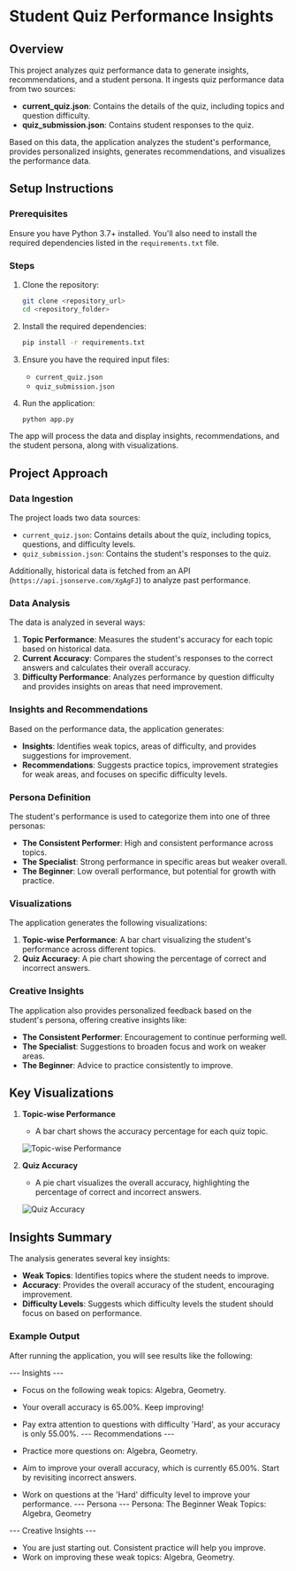 # Student Quiz Performance Insights

## Overview
This project analyzes quiz performance data to generate insights, recommendations, and a student persona. It ingests quiz performance data from two sources:

- **current_quiz.json**: Contains the details of the quiz, including topics and question difficulty.
- **quiz_submission.json**: Contains student responses to the quiz.

Based on this data, the application analyzes the student's performance, provides personalized insights, generates recommendations, and visualizes the performance data. 

## Setup Instructions

### Prerequisites

Ensure you have Python 3.7+ installed. You'll also need to install the required dependencies listed in the `requirements.txt` file.

### Steps

1. Clone the repository:

    ```bash
    git clone <repository_url>
    cd <repository_folder>
    ```

2. Install the required dependencies:

    ```bash
    pip install -r requirements.txt
    ```

3. Ensure you have the required input files:
   - `current_quiz.json`
   - `quiz_submission.json`

4. Run the application:

    ```bash
    python app.py
    ```

The app will process the data and display insights, recommendations, and the student persona, along with visualizations.

## Project Approach

### Data Ingestion
The project loads two data sources:
- `current_quiz.json`: Contains details about the quiz, including topics, questions, and difficulty levels.
- `quiz_submission.json`: Contains the student's responses to the quiz.

Additionally, historical data is fetched from an API (`https://api.jsonserve.com/XgAgFJ`) to analyze past performance.

### Data Analysis
The data is analyzed in several ways:
1. **Topic Performance**: Measures the student's accuracy for each topic based on historical data.
2. **Current Accuracy**: Compares the student's responses to the correct answers and calculates their overall accuracy.
3. **Difficulty Performance**: Analyzes performance by question difficulty and provides insights on areas that need improvement.

### Insights and Recommendations
Based on the performance data, the application generates:
- **Insights**: Identifies weak topics, areas of difficulty, and provides suggestions for improvement.
- **Recommendations**: Suggests practice topics, improvement strategies for weak areas, and focuses on specific difficulty levels.

### Persona Definition
The student's performance is used to categorize them into one of three personas:
- **The Consistent Performer**: High and consistent performance across topics.
- **The Specialist**: Strong performance in specific areas but weaker overall.
- **The Beginner**: Low overall performance, but potential for growth with practice.

### Visualizations
The application generates the following visualizations:
1. **Topic-wise Performance**: A bar chart visualizing the student's performance across different topics.
2. **Quiz Accuracy**: A pie chart showing the percentage of correct and incorrect answers.

### Creative Insights
The application also provides personalized feedback based on the student's persona, offering creative insights like:
- **The Consistent Performer**: Encouragement to continue performing well.
- **The Specialist**: Suggestions to broaden focus and work on weaker areas.
- **The Beginner**: Advice to practice consistently to improve.

## Key Visualizations

1. **Topic-wise Performance**
   - A bar chart shows the accuracy percentage for each quiz topic.
   
   ![Topic-wise Performance](topic_performance_chart.png)

2. **Quiz Accuracy**
   - A pie chart visualizes the overall accuracy, highlighting the percentage of correct and incorrect answers.
   
   ![Quiz Accuracy](accuracy_pie_chart.png)

## Insights Summary
The analysis generates several key insights:
- **Weak Topics**: Identifies topics where the student needs to improve.
- **Accuracy**: Provides the overall accuracy of the student, encouraging improvement.
- **Difficulty Levels**: Suggests which difficulty levels the student should focus on based on performance.

### Example Output
After running the application, you will see results like the following:

--- Insights ---

- Focus on the following weak topics: Algebra, Geometry.
- Your overall accuracy is 65.00%. Keep improving!
- Pay extra attention to questions with difficulty 'Hard', as your accuracy is only 55.00%.
--- Recommendations ---

- Practice more questions on: Algebra, Geometry.
- Aim to improve your overall accuracy, which is currently 65.00%. Start by revisiting incorrect answers.
- Work on questions at the 'Hard' difficulty level to improve your performance.
--- Persona --- Persona: The Beginner Weak Topics: Algebra, Geometry

--- Creative Insights ---

- You are just starting out. Consistent practice will help you improve.
- Work on improving these weak topics: Algebra, Geometry.

